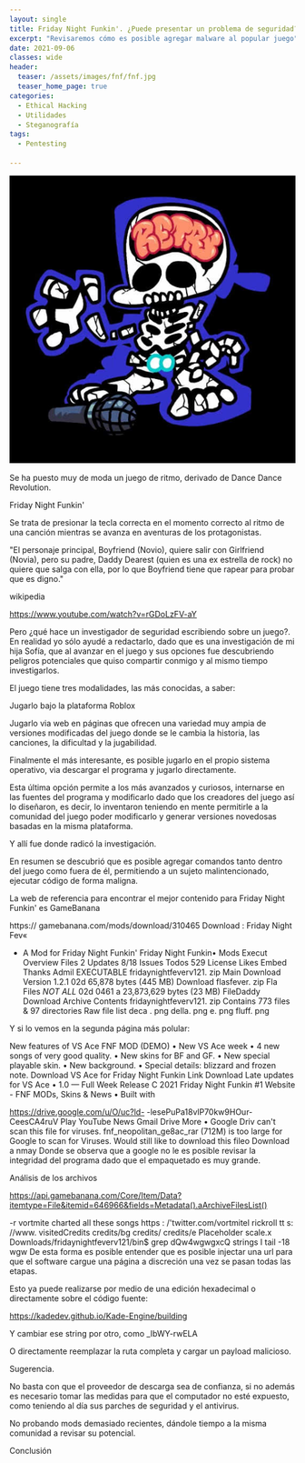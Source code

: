 ```yaml
---
layout: single
title: Friday Night Funkin'. ¿Puede presentar un problema de seguridad?
excerpt: "Revisaremos cómo es posible agregar malware al popular juego"
date: 2021-09-06
classes: wide
header:
  teaser: /assets/images/fnf/fnf.jpg
  teaser_home_page: true
categories:
  - Ethical Hacking
  - Utilidades
  - Steganografía
tags:
  - Pentesting

---
```


<p align="center">
<img src="/assets/images/fnf/boyfriend.jpg" size=250>
</p>


Se ha puesto muy de moda un juego de ritmo, derivado de Dance Dance Revolution. 

Friday Night Funkin' 

Se trata de presionar la tecla correcta en el momento correcto al ritmo de una canción mientras se avanza en aventuras de los protagonistas. 

 

"El personaje principal, Boyfriend (Novio), quiere salir con Girlfriend (Novia), pero su padre, Daddy Dearest (quien es una ex estrella de rock) no quiere que salga con ella, por lo que Boyfriend tiene que rapear para probar que es digno." 

wikipedia 

https://www.youtube.com/watch?v=rGDoLzFV-aY 

 

 

 

Pero ¿qué hace un investigador de seguridad escribiendo sobre un juego?. En realidad yo sólo ayudé a redactarlo, dado que es una investigación de mi hija Sofía, que al avanzar en el juego y sus opciones fue descubriendo peligros potenciales que quiso compartir conmigo y al mismo tiempo investigarlos. 

 

El juego tiene tres modalidades, las más conocidas, a saber: 

Jugarlo bajo la plataforma Roblox 

Jugarlo via web en páginas que ofrecen una variedad muy ampia de versiones modificadas del juego donde se le cambia la historia, las canciones, la dificultad y la jugabilidad. 

Finalmente el más interesante, es posible jugarlo en el propio sistema operativo, via descargar el programa y jugarlo directamente. 

 

Esta última opción permite a los más avanzados y curiosos, internarse en las fuentes del programa y modificarlo dado que los creadores del juego así lo diseñaron, es decir, lo inventaron teniendo en mente permitirle a la comunidad del juego poder modificarlo y generar versiones novedosas basadas en la misma plataforma. 

 

Y allí fue donde radicó la investigación. 

En resumen se descubrió que es posible agregar comandos tanto dentro del juego como fuera de él, permitiendo a un sujeto malintencionado, ejecutar código de forma maligna. 

 

La web de referencia para encontrar el mejor contenido para Friday Night Funkin' es GameBanana 

 

https:// 
gamebanana.com/mods/download/310465 
Download : Friday Night Fev« 
- A Mod for Friday Night Funkin' 
Friday Night Funkin• Mods Execut 
Overview 
Files 
2 
Updates 
8/18 
Issues 
Todos 
529 
License Likes Embed Thanks Admil 
EXECUTABLE 
fridaynightfeverv121. zip 
Main Download Version 1.2.1 
02d 65,878 bytes (445 MB) 
Download 
flasfever. zip 
Fla Files *NOT ALL* 
02d 0461 a 23,873,629 bytes (23 MB) 
FileDaddy 
Download 
Archive Contents 
fridaynightfeverv121. zip 
Contains 773 files & 97 directories Raw file list 
deca . png 
della. png 
e. png 
fluff. png 
 

 

Y si lo vemos en la segunda página más polular: 

New features of VS Ace FNF MOD (DEMO) 
• New VS Ace week 
• 4 new songs of very good quality. 
• New skins for BF and GF. 
• New special playable skin. 
• New background. 
• Special details: blizzard and frozen note. 
Download VS Ace for Friday Night Funkin 
Link Download 
Late updates for VS Ace 
• 1.0 — Full Week Release 
C 2021 Friday Night Funkin #1 Website - FNF MODs, Skins & News • Built with 
 

https://drive.google.com/u/O/uc?ld- 
-lesePuPa18vlP70kw9HOur-CeesCA4ruV 
Play YouTube News Gmail Drive More • 
Google Driv can't scan this file for viruses. 
fnf_neopolitan_ge8ac_rar (712M) is too large for Google to scan for Viruses. 
Would still like to download this fileo 
Download a nmay 
Donde se observa que a google no le es posible revisar la integridad del programa dado que el empaquetado es muy grande. 

 

Análisis de los archivos 

 

https://api.gamebanana.com/Core/Item/Data?itemtype=File&itemid=646966&fields=Metadata().aArchiveFilesList() 

 

 

 

 

-r 
vortmite charted all these songs 
https : /'twitter.com/vortmitel 
rickroll 
tt s: //www. 
visitedCredits 
credits/bg 
credits/ 
credits/e 
Placeholder 
scale.x 
Downloads/fridaynightfeverv121/bin$ grep 
dQw4wgwgxcQ 
strings 
I tail 
-18 
wgw 
De esta forma es posible entender que es posible injectar una url para que el software cargue una página a discreción una vez se pasan todas las etapas. 

 

 

Esto ya puede realizarse por medio de una edición hexadecimal o directamente sobre el código fuente: 

https://kadedev.github.io/Kade-Engine/building 

 

 

Y cambiar ese string por otro, como _IbWY-rwELA 

 

O directamente reemplazar la ruta completa y cargar un payload malicioso. 

 

Sugerencia. 

No basta con que el proveedor de descarga sea de confianza, si no además es necesario tomar las medidas para que el computador no esté expuesto, como teniendo al día sus parches de seguridad y el antivirus. 

No probando mods demasiado recientes, dándole tiempo a la misma comunidad a revisar su potencial. 

 

Conclusión 
